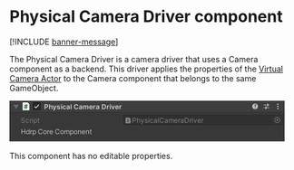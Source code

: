 # Physical Camera Driver component

[!INCLUDE [banner-message](banner-message.md)]

The Physical Camera Driver is a camera driver that uses a Camera component as a backend. This driver applies the properties of the [Virtual Camera Actor](ref-component-virtual-camera-actor.md) to the Camera component that belongs to the same GameObject.

![](images/ref-component-physical-camera-driver.png)

This component has no editable properties.
